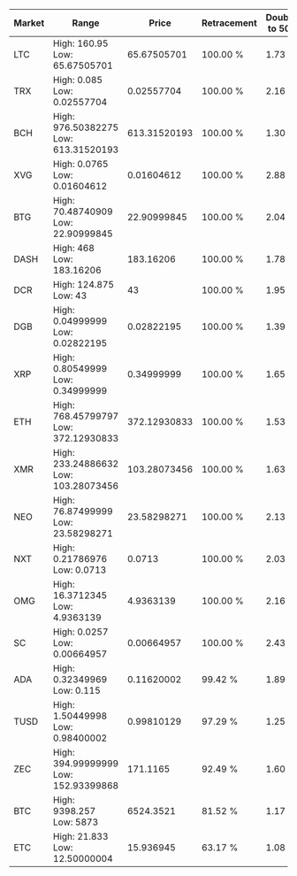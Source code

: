 | Market | Range | Price| Retracement | Doubles to 50% |
| --- | --- | --- | --- | --- |
| LTC | High: 160.95<br />Low: 65.67505701 | 65.67505701 | 100.00 % | 1.73 |
| TRX | High: 0.085<br />Low: 0.02557704 | 0.02557704 | 100.00 % | 2.16 |
| BCH | High: 976.50382275<br />Low: 613.31520193 | 613.31520193 | 100.00 % | 1.30 |
| XVG | High: 0.0765<br />Low: 0.01604612 | 0.01604612 | 100.00 % | 2.88 |
| BTG | High: 70.48740909<br />Low: 22.90999845 | 22.90999845 | 100.00 % | 2.04 |
| DASH | High: 468<br />Low: 183.16206 | 183.16206 | 100.00 % | 1.78 |
| DCR | High: 124.875<br />Low: 43 | 43 | 100.00 % | 1.95 |
| DGB | High: 0.04999999<br />Low: 0.02822195 | 0.02822195 | 100.00 % | 1.39 |
| XRP | High: 0.80549999<br />Low: 0.34999999 | 0.34999999 | 100.00 % | 1.65 |
| ETH | High: 768.45799797<br />Low: 372.12930833 | 372.12930833 | 100.00 % | 1.53 |
| XMR | High: 233.24886632<br />Low: 103.28073456 | 103.28073456 | 100.00 % | 1.63 |
| NEO | High: 76.87499999<br />Low: 23.58298271 | 23.58298271 | 100.00 % | 2.13 |
| NXT | High: 0.21786976<br />Low: 0.0713 | 0.0713 | 100.00 % | 2.03 |
| OMG | High: 16.3712345<br />Low: 4.9363139 | 4.9363139 | 100.00 % | 2.16 |
| SC | High: 0.0257<br />Low: 0.00664957 | 0.00664957 | 100.00 % | 2.43 |
| ADA | High: 0.32349969<br />Low: 0.115 | 0.11620002 | 99.42 % | 1.89 |
| TUSD | High: 1.50449998<br />Low: 0.98400002 | 0.99810129 | 97.29 % | 1.25 |
| ZEC | High: 394.99999999<br />Low: 152.93399868 | 171.1165 | 92.49 % | 1.60 |
| BTC | High: 9398.257<br />Low: 5873 | 6524.3521 | 81.52 % | 1.17 |
| ETC | High: 21.833<br />Low: 12.50000004 | 15.936945 | 63.17 % | 1.08 |
